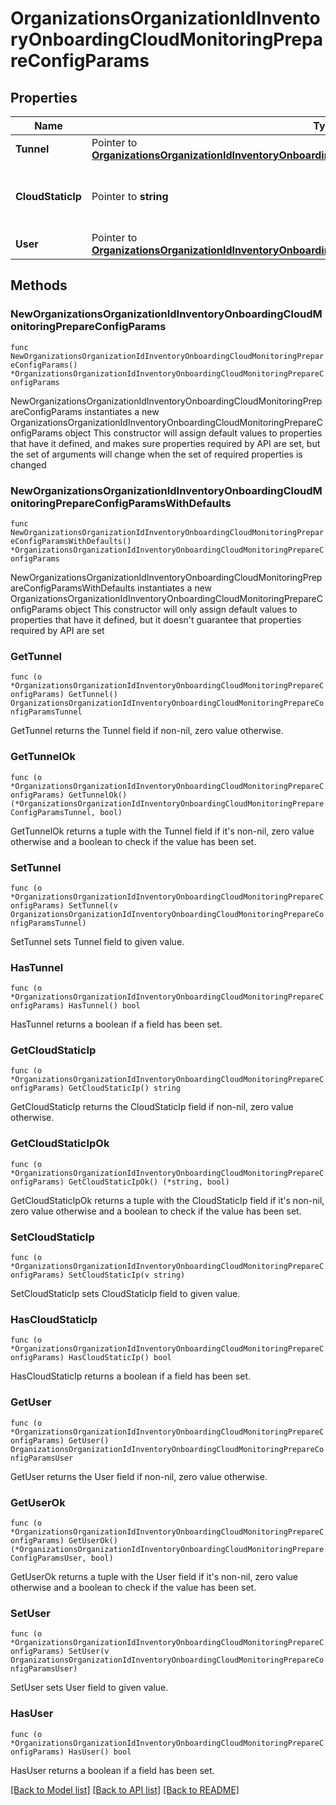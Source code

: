 # OrganizationsOrganizationIdInventoryOnboardingCloudMonitoringPrepareConfigParams

## Properties

Name | Type | Description | Notes
------------ | ------------- | ------------- | -------------
**Tunnel** | Pointer to [**OrganizationsOrganizationIdInventoryOnboardingCloudMonitoringPrepareConfigParamsTunnel**](OrganizationsOrganizationIdInventoryOnboardingCloudMonitoringPrepareConfigParamsTunnel.md) |  | [optional] 
**CloudStaticIp** | Pointer to **string** | Static IP Address used to connect to the device | [optional] 
**User** | Pointer to [**OrganizationsOrganizationIdInventoryOnboardingCloudMonitoringPrepareConfigParamsUser**](OrganizationsOrganizationIdInventoryOnboardingCloudMonitoringPrepareConfigParamsUser.md) |  | [optional] 

## Methods

### NewOrganizationsOrganizationIdInventoryOnboardingCloudMonitoringPrepareConfigParams

`func NewOrganizationsOrganizationIdInventoryOnboardingCloudMonitoringPrepareConfigParams() *OrganizationsOrganizationIdInventoryOnboardingCloudMonitoringPrepareConfigParams`

NewOrganizationsOrganizationIdInventoryOnboardingCloudMonitoringPrepareConfigParams instantiates a new OrganizationsOrganizationIdInventoryOnboardingCloudMonitoringPrepareConfigParams object
This constructor will assign default values to properties that have it defined,
and makes sure properties required by API are set, but the set of arguments
will change when the set of required properties is changed

### NewOrganizationsOrganizationIdInventoryOnboardingCloudMonitoringPrepareConfigParamsWithDefaults

`func NewOrganizationsOrganizationIdInventoryOnboardingCloudMonitoringPrepareConfigParamsWithDefaults() *OrganizationsOrganizationIdInventoryOnboardingCloudMonitoringPrepareConfigParams`

NewOrganizationsOrganizationIdInventoryOnboardingCloudMonitoringPrepareConfigParamsWithDefaults instantiates a new OrganizationsOrganizationIdInventoryOnboardingCloudMonitoringPrepareConfigParams object
This constructor will only assign default values to properties that have it defined,
but it doesn't guarantee that properties required by API are set

### GetTunnel

`func (o *OrganizationsOrganizationIdInventoryOnboardingCloudMonitoringPrepareConfigParams) GetTunnel() OrganizationsOrganizationIdInventoryOnboardingCloudMonitoringPrepareConfigParamsTunnel`

GetTunnel returns the Tunnel field if non-nil, zero value otherwise.

### GetTunnelOk

`func (o *OrganizationsOrganizationIdInventoryOnboardingCloudMonitoringPrepareConfigParams) GetTunnelOk() (*OrganizationsOrganizationIdInventoryOnboardingCloudMonitoringPrepareConfigParamsTunnel, bool)`

GetTunnelOk returns a tuple with the Tunnel field if it's non-nil, zero value otherwise
and a boolean to check if the value has been set.

### SetTunnel

`func (o *OrganizationsOrganizationIdInventoryOnboardingCloudMonitoringPrepareConfigParams) SetTunnel(v OrganizationsOrganizationIdInventoryOnboardingCloudMonitoringPrepareConfigParamsTunnel)`

SetTunnel sets Tunnel field to given value.

### HasTunnel

`func (o *OrganizationsOrganizationIdInventoryOnboardingCloudMonitoringPrepareConfigParams) HasTunnel() bool`

HasTunnel returns a boolean if a field has been set.

### GetCloudStaticIp

`func (o *OrganizationsOrganizationIdInventoryOnboardingCloudMonitoringPrepareConfigParams) GetCloudStaticIp() string`

GetCloudStaticIp returns the CloudStaticIp field if non-nil, zero value otherwise.

### GetCloudStaticIpOk

`func (o *OrganizationsOrganizationIdInventoryOnboardingCloudMonitoringPrepareConfigParams) GetCloudStaticIpOk() (*string, bool)`

GetCloudStaticIpOk returns a tuple with the CloudStaticIp field if it's non-nil, zero value otherwise
and a boolean to check if the value has been set.

### SetCloudStaticIp

`func (o *OrganizationsOrganizationIdInventoryOnboardingCloudMonitoringPrepareConfigParams) SetCloudStaticIp(v string)`

SetCloudStaticIp sets CloudStaticIp field to given value.

### HasCloudStaticIp

`func (o *OrganizationsOrganizationIdInventoryOnboardingCloudMonitoringPrepareConfigParams) HasCloudStaticIp() bool`

HasCloudStaticIp returns a boolean if a field has been set.

### GetUser

`func (o *OrganizationsOrganizationIdInventoryOnboardingCloudMonitoringPrepareConfigParams) GetUser() OrganizationsOrganizationIdInventoryOnboardingCloudMonitoringPrepareConfigParamsUser`

GetUser returns the User field if non-nil, zero value otherwise.

### GetUserOk

`func (o *OrganizationsOrganizationIdInventoryOnboardingCloudMonitoringPrepareConfigParams) GetUserOk() (*OrganizationsOrganizationIdInventoryOnboardingCloudMonitoringPrepareConfigParamsUser, bool)`

GetUserOk returns a tuple with the User field if it's non-nil, zero value otherwise
and a boolean to check if the value has been set.

### SetUser

`func (o *OrganizationsOrganizationIdInventoryOnboardingCloudMonitoringPrepareConfigParams) SetUser(v OrganizationsOrganizationIdInventoryOnboardingCloudMonitoringPrepareConfigParamsUser)`

SetUser sets User field to given value.

### HasUser

`func (o *OrganizationsOrganizationIdInventoryOnboardingCloudMonitoringPrepareConfigParams) HasUser() bool`

HasUser returns a boolean if a field has been set.


[[Back to Model list]](../README.md#documentation-for-models) [[Back to API list]](../README.md#documentation-for-api-endpoints) [[Back to README]](../README.md)


